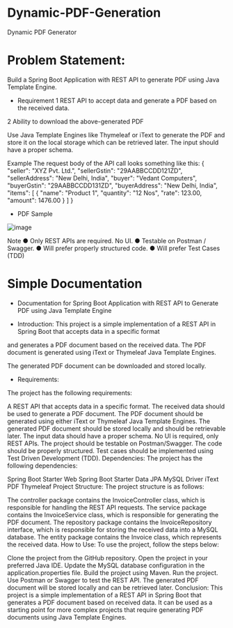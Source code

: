 # Dynamic-PDF-Generation
Dynamic PDF Generator

# Problem Statement:

Build a Spring Boot Application with REST API to generate PDF using Java Template Engine.

- Requirement
1 REST API to accept data and generate a PDF based on the received data.

2 Ability to download the above-generated PDF

Use Java Template Engines like Thymeleaf or iText to generate the PDF and store it on
the local storage which can be retrieved later. The input should have a proper schema.

Example
The request body of the API call looks something like this:
{
"seller": "XYZ Pvt. Ltd.",
"sellerGstin": "29AABBCCDD121ZD",
"sellerAddress": "New Delhi, India",
"buyer": "Vedant Computers",
"buyerGstin": "29AABBCCDD131ZD",
"buyerAddress": "New Delhi, India",
"items": [
{
"name": "Product 1",
"quantity": "12 Nos",
"rate": 123.00,
"amount": 1476.00
}
]
}

- PDF Sample

![image](https://user-images.githubusercontent.com/91825705/221169805-277d8ffe-4eca-4535-b7be-76344ae531b0.png)


Note
● Only REST APIs are required. No UI.
● Testable on Postman / Swagger.
● Will prefer properly structured code.
● Will prefer Test Cases (TDD)


# Simple Documentation

- Documentation for Spring Boot Application with REST API to Generate PDF using Java Template Engine

- Introduction:
This project is a simple implementation of a REST API in Spring Boot that accepts data in a specific format 

and generates a PDF document based on the received data. The PDF document is generated using iText or Thymeleaf Java Template Engines. 

The generated PDF document can be downloaded and stored locally.

- Requirements:

The project has the following requirements:

A REST API that accepts data in a specific format.
The received data should be used to generate a PDF document.
The PDF document should be generated using either iText or Thymeleaf Java Template Engines.
The generated PDF document should be stored locally and should be retrievable later.
The input data should have a proper schema.
No UI is required, only REST APIs.
The project should be testable on Postman/Swagger.
The code should be properly structured.
Test cases should be implemented using Test Driven Development (TDD).
Dependencies:
The project has the following dependencies:

Spring Boot Starter Web
Spring Boot Starter Data JPA
MySQL Driver
iText PDF
Thymeleaf
Project Structure:
The project structure is as follows:

The controller package contains the InvoiceController class, which is responsible for handling the REST API requests.
The service package contains the InvoiceService class, which is responsible for generating the PDF document.
The repository package contains the InvoiceRepository interface, which is responsible for storing the received data into a MySQL database.
The entity package contains the Invoice class, which represents the received data.
How to Use:
To use the project, follow the steps below:

Clone the project from the GitHub repository.
Open the project in your preferred Java IDE.
Update the MySQL database configuration in the application.properties file.
Build the project using Maven.
Run the project.
Use Postman or Swagger to test the REST API.
The generated PDF document will be stored locally and can be retrieved later.
Conclusion:
This project is a simple implementation of a REST API in Spring Boot that generates a PDF document based on received data. It can be used as a starting point for more complex projects that require generating PDF documents using Java Template Engines.
